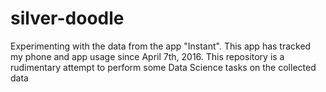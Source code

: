 # silver-doodle
Experimenting with the data from the app "Instant".
This app has tracked my phone and app usage since April 7th, 2016.
This repository is a rudimentary attempt to perform some Data Science tasks on the collected data
